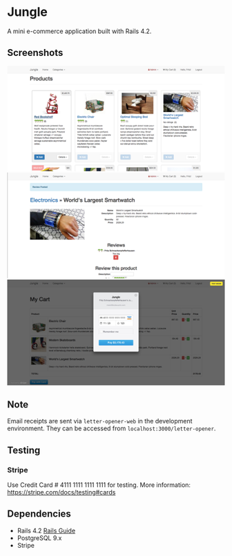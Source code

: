 # Jungle

A mini e-commerce application built with Rails 4.2.

## Screenshots

!["Index"](https://github.com/mstop4/jungle-rails/blob/master/doc/index.png)
!["Detail"](https://github.com/mstop4/jungle-rails/blob/master/doc/detail.png)
!["Stripe"](https://github.com/mstop4/jungle-rails/blob/master/doc/pay.png)

## Note

Email receipts are sent via `letter-opener-web` in the development environment. They can be accessed from `localhost:3000/letter-opener`.

## Testing

### Stripe
Use Credit Card # 4111 1111 1111 1111 for testing. More information: <https://stripe.com/docs/testing#cards>

## Dependencies

* Rails 4.2 [Rails Guide](http://guides.rubyonrails.org/v4.2/)
* PostgreSQL 9.x
* Stripe
